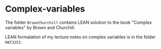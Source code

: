 # Complex-variables

The folder `BrownChurchill` contains LEAN solution to the book "Complex variables" by Brown and Churchill.

LEAN formalation of my lecture notes on complex variables is in the folder `MAT3253`.

